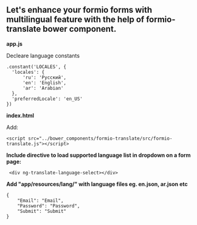 Let's enhance your formio forms with multilingual feature with the help of formio-translate bower component.
--------------------------------------------------------------------------------------------------------------------
**app.js**

Decleare language constants
```
.constant('LOCALES', {
  'locales': {
      'ru': 'Русский',
      'en': 'English',
      'ar': 'Arabian'
  },
  'preferredLocale': 'en_US'
})
```

**index.html**

Add:
```
<script src="../bower_components/formio-translate/src/formio-translate.js"></script>
```

**Include directive to load supported language list in dropdown on a form page:**
```
 <div ng-translate-language-select></div>
```

**Add "app/resources/lang/" with language files eg. en.json, ar.json etc**
```
{
    "Email": "Email",
    "Password": "Password",
    "Submit": "Submit"
}
```